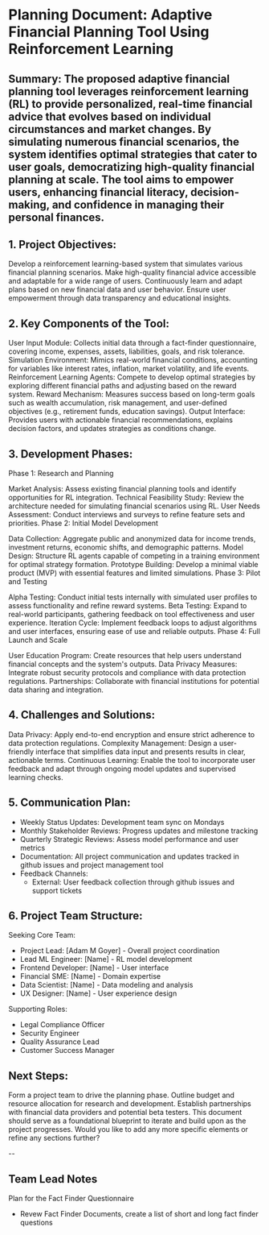 # Planning Document: Adaptive Financial Planning Tool Using Reinforcement Learning

## Summary: The proposed adaptive financial planning tool leverages reinforcement learning (RL) to provide personalized, real-time financial advice that evolves based on individual circumstances and market changes. By simulating numerous financial scenarios, the system identifies optimal strategies that cater to user goals, democratizing high-quality financial planning at scale. The tool aims to empower users, enhancing financial literacy, decision-making, and confidence in managing their personal finances.

## 1. Project Objectives:

Develop a reinforcement learning-based system that simulates various financial planning scenarios.
Make high-quality financial advice accessible and adaptable for a wide range of users.
Continuously learn and adapt plans based on new financial data and user behavior.
Ensure user empowerment through data transparency and educational insights.

## 2. Key Components of the Tool:

User Input Module: Collects initial data through a fact-finder questionnaire, covering income, expenses, assets, liabilities, goals, and risk tolerance.
Simulation Environment: Mimics real-world financial conditions, accounting for variables like interest rates, inflation, market volatility, and life events.
Reinforcement Learning Agents: Compete to develop optimal strategies by exploring different financial paths and adjusting based on the reward system.
Reward Mechanism: Measures success based on long-term goals such as wealth accumulation, risk management, and user-defined objectives (e.g., retirement funds, education savings).
Output Interface: Provides users with actionable financial recommendations, explains decision factors, and updates strategies as conditions change.

## 3. Development Phases:

Phase 1: Research and Planning

Market Analysis: Assess existing financial planning tools and identify opportunities for RL integration.
Technical Feasibility Study: Review the architecture needed for simulating financial scenarios using RL.
User Needs Assessment: Conduct interviews and surveys to refine feature sets and priorities.
Phase 2: Initial Model Development

Data Collection: Aggregate public and anonymized data for income trends, investment returns, economic shifts, and demographic patterns.
Model Design: Structure RL agents capable of competing in a training environment for optimal strategy formation.
Prototype Building: Develop a minimal viable product (MVP) with essential features and limited simulations.
Phase 3: Pilot and Testing

Alpha Testing: Conduct initial tests internally with simulated user profiles to assess functionality and refine reward systems.
Beta Testing: Expand to real-world participants, gathering feedback on tool effectiveness and user experience.
Iteration Cycle: Implement feedback loops to adjust algorithms and user interfaces, ensuring ease of use and reliable outputs.
Phase 4: Full Launch and Scale

User Education Program: Create resources that help users understand financial concepts and the system's outputs.
Data Privacy Measures: Integrate robust security protocols and compliance with data protection regulations.
Partnerships: Collaborate with financial institutions for potential data sharing and integration.

## 4. Challenges and Solutions:

Data Privacy: Apply end-to-end encryption and ensure strict adherence to data protection regulations.
Complexity Management: Design a user-friendly interface that simplifies data input and presents results in clear, actionable terms.
Continuous Learning: Enable the tool to incorporate user feedback and adapt through ongoing model updates and supervised learning checks.

## 5. Communication Plan:

- Weekly Status Updates: Development team sync on Mondays 
- Monthly Stakeholder Reviews: Progress updates and milestone tracking
- Quarterly Strategic Reviews: Assess model performance and user metrics
- Documentation: All project communication and updates tracked in github issues and project management tool
- Feedback Channels: 
  - External: User feedback collection through github issues and support tickets

## 6. Project Team Structure:

Seeking Core Team: 
- Project Lead: [Adam M Goyer] - Overall project coordination
- Lead ML Engineer: [Name] - RL model development
- Frontend Developer: [Name] - User interface
- Financial SME: [Name] - Domain expertise
- Data Scientist: [Name] - Data modeling and analysis
- UX Designer: [Name] - User experience design

Supporting Roles:
- Legal Compliance Officer
- Security Engineer
- Quality Assurance Lead
- Customer Success Manager

## Next Steps:

Form a project team to drive the planning phase.
Outline budget and resource allocation for research and development.
Establish partnerships with financial data providers and potential beta testers.
This document should serve as a foundational blueprint to iterate and build upon as the project progresses. Would you like to add any more specific elements or refine any sections further?

--

## Team Lead Notes

Plan for the Fact Finder Questionnaire
- Revew Fact Finder Documents, create a list of short and long fact finder questions
